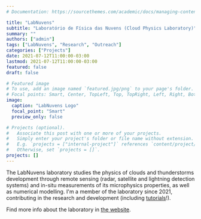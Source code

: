 ```yaml
---
# Documentation: https://sourcethemes.com/academic/docs/managing-content/

title: "LabNuvens"
subtitle: "Laboratório de Física das Nuvens (Cloud Physics Laboratory)"
summary: ""
authors: ["admin"]
tags: ["LabNuvens", "Research", "Outreach"]
categories: ["Projects"]
date: 2021-07-12T11:00:00-03:00
lastmod: 2021-07-12T11:00:00-03:00
featured: false
draft: false

# Featured image
# To use, add an image named `featured.jpg/png` to your page's folder.
# Focal points: Smart, Center, TopLeft, Top, TopRight, Left, Right, BottomLeft, Bottom, BottomRight.
image:
  caption: "LabNuvens Logo"
  focal_point: "Smart"
  preview_only: false

# Projects (optional).
#   Associate this post with one or more of your projects.
#   Simply enter your project's folder or file name without extension.
#   E.g. `projects = ["internal-project"]` references `content/project/deep-learning/index.md`.
#   Otherwise, set `projects = []`.
projects: []
---
```


The LabNuvens laboratory studies the physics of clouds and thunderstorms development through remote sensing (radar, satellite and lightning detection systems) and in-situ measurements of its microphysics properties, as well as numerical modelling. I'm a member of the laboratory since 2021, contributing in the research and development (including [tutorials](https://github.com/LabNuvens)!).

Find more info about the laboratory in [the website](http://labnuvens.iag.usp.br).

